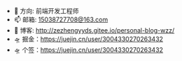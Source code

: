 - 🚩 方向: 前端开发工程师
- 📫 邮箱: 15038727708@163.com
- 🚀 博客: http://zezhengyyds.gitee.io/personal-blog-wzz/
- 🛸 掘金：https://juejin.cn/user/3004330270263432
- 🛸 个签：https://juejin.cn/user/3004330270263432
